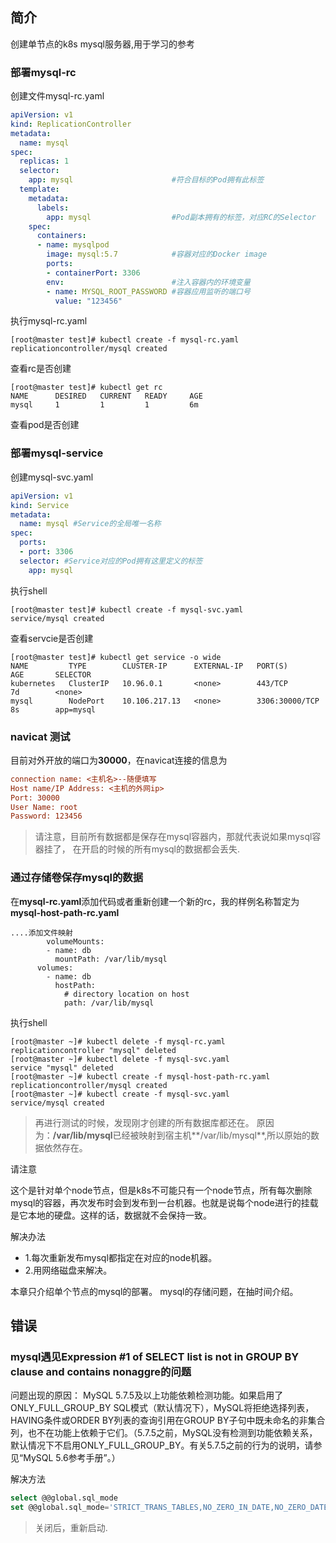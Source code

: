 ## 简介
创建单节点的k8s mysql服务器,用于学习的参考

### 部署mysql-rc
创建文件mysql-rc.yaml
```yaml
apiVersion: v1
kind: ReplicationController
metadata:
  name: mysql
spec:
  replicas: 1
  selector:
    app: mysql                      #符合目标的Pod拥有此标签
  template:
    metadata:
      labels:
        app: mysql                  #Pod副本拥有的标签，对应RC的Selector
    spec:
      containers:
      - name: mysqlpod
        image: mysql:5.7            #容器对应的Docker image
        ports:
        - containerPort: 3306
        env:                        #注入容器内的环境变量
        - name: MYSQL_ROOT_PASSWORD #容器应用监听的端口号
          value: "123456"
```
执行mysql-rc.yaml
```shell
[root@master test]# kubectl create -f mysql-rc.yaml 
replicationcontroller/mysql created
```
查看rc是否创建
```shell
[root@master test]# kubectl get rc
NAME      DESIRED   CURRENT   READY     AGE
mysql     1         1         1         6m
```
查看pod是否创建

### 部署mysql-service
创建mysql-svc.yaml
```yaml
apiVersion: v1
kind: Service
metadata:
  name: mysql #Service的全局唯一名称
spec:
  ports:
  - port: 3306
  selector: #Service对应的Pod拥有这里定义的标签
    app: mysql
```
执行shell
```shell
[root@master test]# kubectl create -f mysql-svc.yaml
service/mysql created
```
查看servcie是否创建
```shell
[root@master test]# kubectl get service -o wide
NAME         TYPE        CLUSTER-IP      EXTERNAL-IP   PORT(S)          AGE       SELECTOR
kubernetes   ClusterIP   10.96.0.1       <none>        443/TCP          7d        <none>
mysql        NodePort    10.106.217.13   <none>        3306:30000/TCP   8s        app=mysql
```

### navicat 测试
目前对外开放的端口为**30000**，在navicat连接的信息为
```ini
connection name: <主机名>--随便填写
Host name/IP Address: <主机的外网ip>
Port: 30000
User Name: root
Password: 123456
```

> 请注意，目前所有数据都是保存在mysql容器内，那就代表说如果mysql容器挂了，
在开启的时候的所有mysql的数据都会丢失.

### 通过存储卷保存mysql的数据
在**mysql-rc.yaml**添加代码或者重新创建一个新的rc，我的样例名称暂定为**mysql-host-path-rc.yaml**
```shell
....添加文件映射
        volumeMounts:
        - name: db
          mountPath: /var/lib/mysql
      volumes:
        - name: db
          hostPath:
            # directory location on host
            path: /var/lib/mysql
```
执行shell
```shell
[root@master ~]# kubectl delete -f mysql-rc.yaml 
replicationcontroller "mysql" deleted
[root@master ~]# kubectl delete -f mysql-svc.yaml
service "mysql" deleted
[root@master ~]# kubectl create -f mysql-host-path-rc.yaml 
replicationcontroller/mysql created
[root@master ~]# kubectl create -f mysql-svc.yaml 
service/mysql created
```

> 再进行测试的时候，发现刚才创建的所有数据库都还在。
原因为：**/var/lib/mysql**已经被映射到宿主机**/var/lib/mysql**,所以原始的数据依然存在。

请注意

这个是针对单个node节点，但是k8s不可能只有一个node节点，所有每次删除mysql的容器，再次发布时会到发布到一台机器。也就是说每个node进行的挂载是它本地的硬盘。这样的话，数据就不会保持一致。

解决办法

- 1.每次重新发布mysql都指定在对应的node机器。
- 2.用网络磁盘来解决。

本章只介绍单个节点的mysql的部署。
mysql的存储问题，在抽时间介绍。

## 错误
### mysql遇见Expression #1 of SELECT list is not in GROUP BY clause and contains nonaggre的问题
问题出现的原因： 
MySQL 5.7.5及以上功能依赖检测功能。如果启用了ONLY_FULL_GROUP_BY SQL模式（默认情况下），MySQL将拒绝选择列表，HAVING条件或ORDER BY列表的查询引用在GROUP BY子句中既未命名的非集合列，也不在功能上依赖于它们。（5.7.5之前，MySQL没有检测到功能依赖关系，默认情况下不启用ONLY_FULL_GROUP_BY。有关5.7.5之前的行为的说明，请参见“MySQL 5.6参考手册”。）

解决方法
```sql
select @@global.sql_mode
set @@global.sql_mode='STRICT_TRANS_TABLES,NO_ZERO_IN_DATE,NO_ZERO_DATE,ERROR_FOR_DIVISION_BY_ZERO,NO_AUTO_CREATE_USER,NO_ENGINE_SUBSTITUTION';
```
> 关闭后，重新启动.
